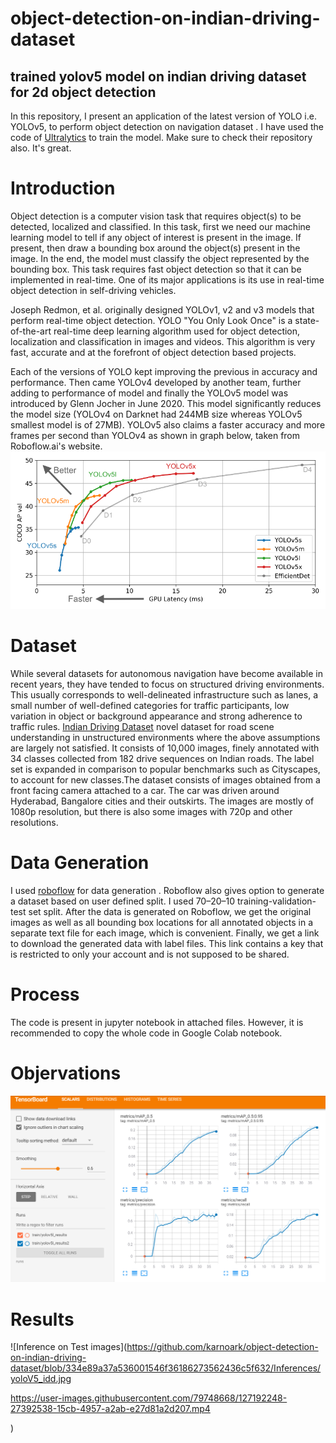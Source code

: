 # object-detection-on-indian-driving-dataset
## trained yolov5 model on indian driving dataset for 2d object detection

In this repository, I present an application of the latest version of YOLO i.e. YOLOv5, to perform object detection on navigation dataset . I have used the code of [Ultralytics](https://github.com/ultralytics/yolov5) to train the model. Make sure to check their repository also. It's great.

# Introduction

Object detection is a computer vision task that requires object(s) to be detected, localized and classified. In this task, first we need our machine learning model to tell if any object of interest is present in the image. If present, then draw a bounding box around the object(s) present in the image. In the end, the model must classify the object represented by the bounding box. This task requires fast object detection so that it can be implemented in real-time. One of its major applications is its use in real-time object detection in self-driving vehicles.

Joseph Redmon, et al. originally designed YOLOv1, v2 and v3 models that perform real-time object detection. YOLO "You Only Look Once" is a state-of-the-art real-time deep learning algorithm used for object detection, localization and classification in images and videos. This algorithm is very fast, accurate and at the forefront of object detection based projects. 

Each of the versions of YOLO kept improving the previous in accuracy and performance. Then came YOLOv4 developed by another team, further adding to performance of model and finally the YOLOv5 model was introduced by Glenn Jocher in June 2020. This model significantly reduces the model size (YOLOv4 on Darknet had 244MB size whereas YOLOv5 smallest model is of 27MB). YOLOv5 also claims a faster accuracy and more frames per second than YOLOv4 as shown in graph below, taken from Roboflow.ai's website.
![yolov5 comparison](https://github.com/karnoark/object-detection-on-indian-driving-dataset/blob/334e89a37a536001546f36186273562436c5f632/Inferences/yolov5%20comparison.png)


# Dataset

While several datasets for autonomous navigation have become available in recent years, they have tended to focus on structured driving environments. This usually corresponds to well-delineated infrastructure such as lanes, a small number of well-defined categories for traffic participants, low variation in object or background appearance and strong adherence to traffic rules. [Indian Driving Dataset](https://idd.insaan.iiit.ac.in/) novel dataset for road scene understanding in unstructured environments where the above assumptions are largely not satisfied. It consists of 10,000 images, finely annotated with 34 classes collected from 182 drive sequences on Indian roads. The label set is expanded in comparison to popular benchmarks such as Cityscapes, to account for new classes.The dataset consists of images obtained from a front facing camera attached to a car. The car was driven around Hyderabad, Bangalore cities and their outskirts. The images are mostly of 1080p resolution, but there is also some images with 720p and other resolutions.

# Data Generation
I used [roboflow](https://roboflow.com/) for data generation . Roboflow also gives option to generate a dataset based on user defined split. I used 70–20–10 training-validation-test set split. After the data is generated on Roboflow, we get the original images as well as all bounding box locations for all annotated objects in a separate text file for each image, which is convenient. Finally, we get a link to download the generated data with label files. This link contains a key that is restricted to only your account and is not supposed to be shared.

# Process
The code is present in jupyter notebook in attached files. However, it is recommended to copy the whole code in Google Colab notebook.

# Objervations
![Observation using Tensorboard](https://github.com/karnoark/object-detection-on-indian-driving-dataset/blob/334e89a37a536001546f36186273562436c5f632/Inferences/Objervation.png)

# Results
![Inference on Test images](https://github.com/karnoark/object-detection-on-indian-driving-dataset/blob/334e89a37a536001546f36186273562436c5f632/Inferences/yoloV5_idd.jpg

https://user-images.githubusercontent.com/79748668/127192248-27392538-15cb-4957-a2ab-e27d81a2d207.mp4

)
